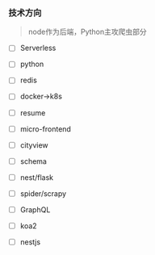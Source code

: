 ### 技术方向

> node作为后端，Python主攻爬虫部分

- [ ] Serverless
- [ ] python
- [ ] redis
- [ ] docker→k8s
- [ ] resume 
- [ ] micro-frontend
- [ ] cityview
- [ ] schema
- [ ] nest/flask
- [ ] spider/scrapy
- [ ] GraphQL
- [ ] koa2
- [ ] nestjs


